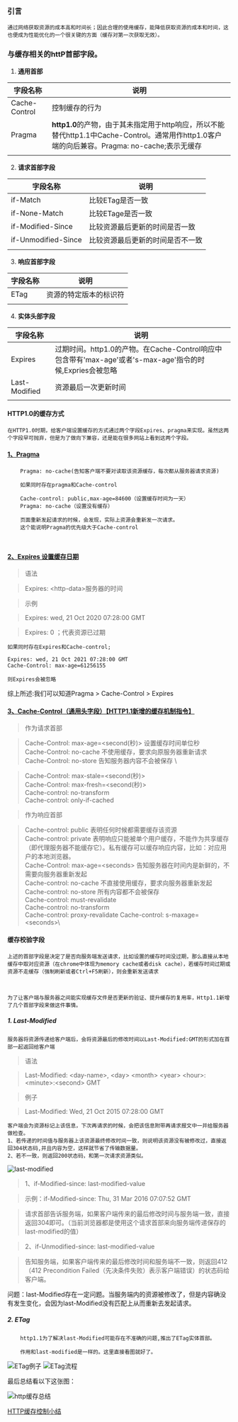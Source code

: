 ### 引言
    通过网络获取资源的成本高和时间长；因此合理的使用缓存，能降低获取资源的成本和时间，这也便成为性能优化的一个很关键的方面（缓存对第一次获取无效）。

### 与缓存相关的httP首部字段。

1. **通用首部**

|  字段名称 | 说明  |
|  ----  | ---- |
|  Cache-Control    |  控制缓存的行为 |
|  Pragma  | **http1.0**的产物，由于其未指定用于http响应，所以不能替代http1.1中Cache-Control。通常用作http1.0客户端的向后兼容。Pragma: no-cache;表示无缓存  |
|    |  |

2. **请求首部字段**

|  字段名称 | 说明  |
|  ----  | ---- |
| if-Match | 比较ETag是否一致
| if-None-Match| 比较ETage是否一致
| if-Modified-Since| 比较资源最后更新的时间是否一致
| if-Unmodified-Since| 比较资源最后更新的时间是否不一致
|    |  |

3. **响应首部字段**

|  字段名称 | 说明  |
|  ----  | ---- |
| ETag|资源的特定版本的标识符
|    |  |

4. **实体头部字段**

|  字段名称 | 说明  |
|  ----  | ---- |
| Expires| 过期时间。http1.0的产物。在Cache-Control响应中包含带有'max-age'或者's-max-age'指令的时候,Expries会被忽略
|  Last-Modified  | 资源最后一次更新时间 |
|    |  |

#### **HTTP1.0的缓存方式**

    在HTTP1.0时期，给客户端设置缓存的方式通过两个字段Expires、pragma来实现。虽然这两个字段早可抛弃，但是为了做向下兼容，还是能在很多网站上看到这两个字段。

#### **[1、Pragma](https://cloud.tencent.com/developer/section/1189975)**
```
    Pragma: no-cache(告知客户端不要对读取该资源缓存，每次都从服务器请求资源)

    如果同时存在pragma和Cache-control

    Cache-control: public,max-age=84600（设置缓存时间为一天）
    Pragma: no-cache（设置没有缓存）

    页面重新发起请求的时候，会发现，实际上资源会重新发一次请求。
    这个能说明Pragma的优先级大于Cache-control

    
```
#### **[2、Expires 设置缓存日期](https://cloud.tencent.com/developer/section/1189940)**

> 语法

> Expires: \<http-data\>服务器的时间

> 示例

> Expires: wed, 21 Oct 2020 07:28:00 GMT

> Expires: 0 ；代表资源已过期
```
如果同时存在Expires和Cache-control;

Expires: wed, 21 Oct 2021 07:28:00 GMT
Cache-Control: max-age=61256155

则Expires会被忽略
```

综上所述:我们可以知道Pragma > Cache-Control > Expires

#### **[3、Cache-Control（通用头字段）【HTTP1.1新增的缓存机制指令】](https://cloud.tencent.com/developer/section/1189911)**

> 作为请求首部

> Cache-Control: max-age=\<second(秒)> 设置缓存时间单位秒 \
> Cache-Control: no-cache 不使用缓存，要求向原服务器重新请求 \
> Cache-Control: no-store 告知服务器内容不会被保存 \

> Cache-Control: max-stale=\<second(秒)>\
> Cache-Control: max-fresh=\<second(秒)>\
> Cache-control: no-transform \
> Cache-control: only-if-cached

> 作为响应首部

> Cache-control: public 表明任何时候都需要缓存该资源\
> Cache-control: private 表明响应只能被单个用户缓存，不能作为共享缓存（即代理服务器不能缓存它）。私有缓存可以缓存响应内容，比如：对应用户的本地浏览器。 \
> Cache-Control: max-age=\<seconds> 告知服务器在时间内是新鲜的，不需要向服务器重新发起\
> Cache-control: no-cache 不直接使用缓存，要求向服务器重新发起\
> Cache-control: no-store 所有内容都不会被保存\
> Cache-control: must-revalidate\
> Cache-control: no-transform\
> Cache-control: proxy-revalidate
> Cache-control: s-maxage=\<seconds>\


#### **缓存校验字段**

```
上述的首部字段是决定了是否向服务端发送请求，比如设置的缓存时间没过期，那么直接从本地缓存中取对应资源（在chrome中体现为memory cache或者disk cache），若缓存时间过期或资源不走缓存（强制刷新或者Ctrl+F5刷新），则会重新发送请求



为了让客户端与服务器之间能实现缓存文件是否更新的验证、提升缓存的复用率，Http1.1新增了几个首部字段来做这件事情。
```
##### **1. Last-Modified**

    服务器将资源传递给客户端后，会将资源最后的修改时间以Last-Modified:GMT的形式加在首部一起返回给客户端
> 语法

> Last-Modified: \<day-name>, \<day> \<month> \<year> \<hour>:\<minute>:\<second> GMT

> 例子

> Last-Modified: Wed, 21 Oct 2015 07:28:00 GMT 

```
客户端会为资源标记上该信息，下次再请求的时候，会把该信息附带再请求报文中一并给服务器做检查。
1、若传递的时间值与服务器上该资源最终修改时间一致，则说明该资源没有被修改过，直接返回304状态码,并且内容为空，这样就节省了传输数据量。
2、若不一致，则返回200状态码，和第一次请求资源类似。

```
![last-modified](./images/last-modified.png)

> 1、if-Modified-since: last-modified-value

> 示例：if-Modified-since: Thu, 31 Mar 2016 07:07:52 GMT

> 请求首部告诉服务端，如果客户端传来的最后修改时间与服务端一致，直接返回304即可。（当前浏览器都是使用这个请求首部来向服务端传递保存的last-modified的值）

> 2、if-Unmodified-since: last-modified-value

> 告知服务端，如果客户端传来的最后修改时间和服务端不一致，则返回412（412 Precondition Failed（先决条件失败）表示客户端错误）的状态码给客户端。

问题：last-Modified存在一定问题。当服务端内的资源被修改了，但是内容确没有发生变化，会因为last-Modified没有匹配上从而重新去发起请求。
##### **2. ETag**
```
    http1.1为了解决last-Modified可能存在不准确的问题,推出了ETag实体首部。

    作用和last-modified是一样的。这里直接看图就好了。
```
![ETag例子](./images/ETag-lz.png)
![ETag流程](./images/ETag-lc.png)

最后总结看以下这张图：

![http缓存总结](./images/http缓存总结.png)

[HTTP缓存控制小结](https://imweb.io/topic/5795dcb6fb312541492eda8c)
